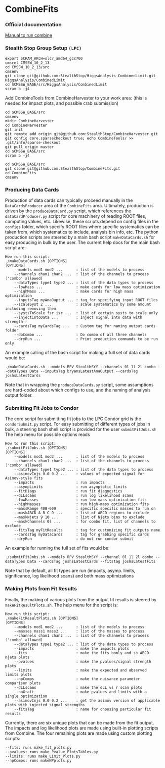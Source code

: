 CombineFits
===========================

### Official documentation

[Manual to run combine](https://github.com/cms-analysis/HiggsAnalysis-CombinedLimit/wiki)

### Stealth Stop Group Setup `(LPC)`
```
export SCRAM_ARCH=slc7_amd64_gcc700
cmsrel CMSSW_10_2_13
cd CMSSW_10_2_13/src
cmsenv
git clone git@github.com:StealthStop/HiggsAnalysis-CombinedLimit.git HiggsAnalysis/CombinedLimit
cd $CMSSW_BASE/src/HiggsAnalysis/CombinedLimit
scram b -j4
```

Add CombineTools from CombineHarvester to your work area:
 (this is needed for impact plots, and possible crab submission)
```
cd $CMSSW_BASE/src 
cmsenv
mkdir CombineHarvester 
cd CombineHarvester
git init
git remote add origin git@github.com:StealthStop/CombineHarvester.git 
git config core.sparsecheckout true; echo CombineTools/ >> .git/info/sparse-checkout
git pull origin master
cd $CMSSW_BASE/src
scram b -j4
```

```
cd $CMSSW_BASE/src
git clone git@github.com:StealthStop/CombineFits.git
cd CombineFits
cmsenv
```

### Producing Data Cards

Production of data cards can typically proceed manually in the `DataCardsProducer` area of the `CombineFits` area.
Ultimately, production is driven by the `produceDataCard.py` script, which references the `dataCardProducer.py` script for core machinery of reading ROOT files, computing values, etc.
Likewise, these scripts depend on config files in the `configs` folder, which specify ROOT files where specific systematics can be taken from, which systematics to include, analysis bin info, etc.
The python production scripts are steered by a main bash script `makeDataCards.sh` for easy producing in bulk by the user.
The current help docs for the main bash script are:

```
How run this script:
./makeDataCards.sh [OPTIONS]
[OPTIONS]
    --models mod1 mod2 ...      : list of the models to process
    --channels chan1 chan2 ...  : list of the channels to process ('combo' allowed)
    --dataTypes type1 type2 ... : list of the data types to process
    --lowMass ...               : make cards for low mass optimization
    --highMass ...              : make cards for high mass optimization
    --inputsTag myAnaOuptut ... : tag for specifying input ROOT files
    --scaleSyst 2 ...           : scale systematics by some amount including removing them
    --systsToScale fsr isr ...  : list of certain systs to scale only
    --injectIntoData ...        : Inject signal into data with strength r
    --cardsTag myCardsTag ...   : Custom tag for naming output cards folder
    --doCombo ...               : Do combo of all three channels
    --dryRun ...                : Print production commands to be run only
```

An example calling of the bash script for making a full set of data cards would be:

```
./makeDataCards.sh --models RPV StealthSYY --channels 0l 1l 2l combo --dataTypes Data --inputsTag bryansLatestAnaOutput --cardsTag joshsLatestCards
```

Note that in wrapping the `produceDataCards.py` script, some assumptions are hard-coded about which configs to use, and the naming of analysis output folder.

### Submitting Fit Jobs to Condor

The core script for submitting fit jobs to the LPC Condor grid is the `condorSubmit.py` script.
For easy submitting of different types of jobs in bulk, a steering bash shell script is provided for the user `submitFitJobs.sh`
The help menu for possible options reads

```
How to run this script:
./submitFitJobs.sh [OPTIONS]
[OPTIONS]
    --models mod1 mod2 ...      : list of the models to process
    --channels chan1 chan2 ...  : list of the channels to process ('combo' allowed)
    --dataTypes type1 type2 ... : list of the data types to process
    --asimovInjs 0.0 0.2 ...    : values of expected signal for Asimov-style fits
    --impacts                   : run impacts
    --asympLimits               : run asymptotic limits
    --fitDiags                  : run fit diagnostics
    --dLLscans                  : run log likelihood scans
    --lowMasses                 : run low-mass optimization fits
    --highMasses                : run high-mass optimization fits
    --massRange 400-600         : specific specific masses to run on
    --maskABCD A B C D ...      : list of ABCD regions to exclude
    --maskNjets 9 10 ...        : list of Njets bins to exclude
    --maskChannels 0l ...       : for combo fit, list of channels to exclude
    --fitsTag myFitResults      : tag for customizing fit outputs name
    --cardsTag myDataCards      : tag for grabbing specific cards
    --dryRun                    : do not run condor submit
```

An example for running the full set of fits would be:

```
./submitFitJobs.sh --models RPV StealthSYY --channel 0l 1l 2l combo --dataTypes Data --cardsTag joshsLatestCards --fitstag joshsLatestFits
```

Note that by default, all fit types are run (impacts, asymp. limits, significance, log likelihood scans) and both mass optimizations

### Making Plots from Fit Results

Finally, the making of various plots from the output fit results is steered by `makeFitResultPlots.sh`.
The help menu for the script is:

```
How run this script:
./makeFitResultPlots.sh [OPTIONS]
[OPTIONS]
    --models mod1 mod2 ...      : list of the models to process
    --masses mass1 mass2 ...    : list of the masses to process
    --channels chan1 chan2 ...  : list of the channels to process ('combo' allowed)
    --dataTypes type1 type2 ... : list of the data types to process
    --impacts                   : make the impacts plots
    --fits                      : make the fits bonly and sb ABCD-njets plots
    --pvalues                   : make the pvalues/signal strength plots
    --limits                    : make the expected and observed limits plots
    --npComps                   : make the nuisance parameter comparison plots
    --dLLscans                  : make the dLL vs r scan plots
    --noGraft                   : make pvalues and limits with a single optimization
    --asimovInjs 0.0 0.2 ...    : get the asimov version of applicable plots with injected signal strengths
    --fitsTag                   : name for choosing particular fit results
```

Currently, there are six unique plots that can be made from the fit output.
The impacts and log likelihood plots are made using built-in plotting scripts from Combine.
The four remaining plots are made using custom plotting scripts:

```
--fits: runs make_fit_plots.py
--pvalues: runs make_Pvalue_PlotsTables.py
--limits: runs make_Limit_Plots.py
--npComps: runs makeNPplots.py
```
